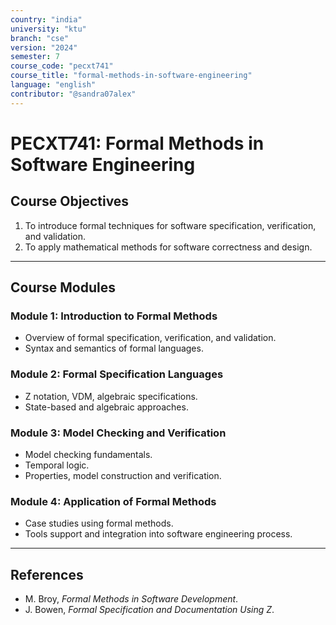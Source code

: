 ```yaml
---
country: "india"
university: "ktu"
branch: "cse"
version: "2024"
semester: 7
course_code: "pecxt741"
course_title: "formal-methods-in-software-engineering"
language: "english"
contributor: "@sandra07alex"
---
```


# PECXT741: Formal Methods in Software Engineering

## Course Objectives
1. To introduce formal techniques for software specification, verification, and validation.
2. To apply mathematical methods for software correctness and design.

---

## Course Modules

### Module 1: Introduction to Formal Methods
- Overview of formal specification, verification, and validation.
- Syntax and semantics of formal languages.

### Module 2: Formal Specification Languages
- Z notation, VDM, algebraic specifications.
- State-based and algebraic approaches.

### Module 3: Model Checking and Verification
- Model checking fundamentals.
- Temporal logic.
- Properties, model construction and verification.

### Module 4: Application of Formal Methods
- Case studies using formal methods.
- Tools support and integration into software engineering process.

---

## References
- M. Broy, *Formal Methods in Software Development*.
- J. Bowen, *Formal Specification and Documentation Using Z*.
